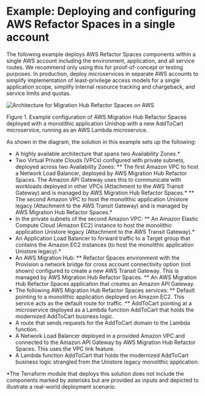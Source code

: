 # Example: Deploying and configuring AWS Refactor Spaces in a single account

The following example deploys AWS Refactor Spaces components within a single AWS account including the environment, application, and all service routes. We recommend only using this for proof-of-concept or testing purposes. In production, deploy microservices in separate AWS accounts to simplify implementation of least-privilege access models for a single application scope, simplify internal resource tracking and chargeback, and service limits and quotas. 

![Architecture for Migration Hub Refactor Spaces on AWS](https://raw.githubusercontent.com/aws-ia/terraform-awscc-refactorspaces/main/images/aws_migration_hub_refactor_spaces_basic.png)

Figure 1. Example configuration of AWS Migration Hub Refactor Spaces deployed with a monolithic application Unishop with a new AddToCart microservice, running as an AWS Lambda microservice.

As shown in the diagram, the solution in this example sets up the following:

* A highly available architecture that spans two Availability Zones.*
* Two Virtual Private Clouds (VPCs) configured with private subnets, deployed across two Availability Zones:
  ** The first Amazon VPC to host a Network Load Balancer, deployed by AWS Migration Hub Refactor Spaces. The Amazon API Gateway uses this to communicate with workloads deployed in other VPCs (Attachment to the AWS Transit Gateway) and is managed by AWS Migration Hub Refactor Spaces.*
  ** The second Amazon VPC to host the monolithic application Unistore legacy (Attachment to the AWS Transit Gateway) and is managed by AWS Migration Hub Refactor Spaces.*
* In the private subnets of the second Amazon VPC:
  ** An Amazon Elastic Compute Cloud (Amazon EC2) instance to host the monolithic application Unistore legacy (Attachment to the AWS Transit Gateway).*
* An Application Load Balancer to forward traffic to a Target group that contains the Amazon EC2 instances (to host the monolithic application Unistore legacy).*
* An AWS Migration Hub:
  ** Refactor Spaces environment with the Provision a network bridge for cross account connectivity option (not shown) configured to create a new AWS Transit Gateway. This is managed by AWS Migration Hub Refactor Spaces.
  ** An AWS Migration Hub Refactor Spaces application that creates an Amazon API Gateway.
* The following AWS Migration Hub Refactor Spaces services:
  ** Default pointing to a monolithic application deployed on Amazon EC2. This service acts as the default route for traffic.
  ** AddToCart pointing at a microservice deployed as a Lambda function AddToCart that holds the modernized AddToCart business logic.
* A route that sends requests for the AddToCart domain to the Lambda function.
* A Network Load Balancer deployed in a provided Amazon VPC and connected to the Amazon API Gateway by AWS Migration Hub Refactor Spaces. This uses the VPC link feature.
* A Lambda function AddToCart that holds the modernized AddToCart business logic strangled from the Unistore legacy monolithic application.

*The Terraform module that deploys this solution does not include the components marked by asterisks but are provided as inputs and depicted to illustrate a real-world deployment scenario.